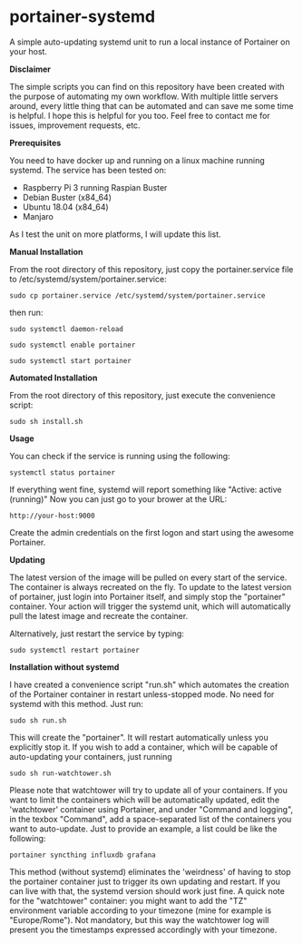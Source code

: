 # portainer-systemd

A simple auto-updating systemd unit to run a local instance of Portainer on your host.


**Disclaimer**

The simple scripts you can find on this repository have been created with the purpose of automating my own workflow. With multiple little servers around, every little thing that can be automated and can save me some time is helpful. I hope this is helpful for you too.
Feel free to contact me for issues, improvement requests, etc.


**Prerequisites**

You need to have docker up and running on a linux machine running systemd.
The service has been tested on:

 - Raspberry Pi 3 running Raspian Buster
 - Debian Buster (x84_64)
 - Ubuntu 18.04 (x84_64)
 - Manjaro

As I test the unit on more platforms, I will update this list.


**Manual Installation**

From the root directory of this repository, just copy the portainer.service file to /etc/systemd/system/portainer.service:

`sudo cp portainer.service /etc/systemd/system/portainer.service`

then run:

`sudo systemctl daemon-reload`

`sudo systemctl enable portainer`

`sudo systemctl start portainer`


**Automated Installation**

From the root directory of this repository, just execute the convenience script:

`sudo sh install.sh`


**Usage**

You can check if the service is running using the following:

`systemctl status portainer`

If everything went fine, systemd will report something like "Active: active (running)" Now you can just go to your brower at the URL:

    http://your-host:9000

Create the admin credentials on the first logon and start using the awesome Portainer.


**Updating**

The latest version of the image will be pulled on every start of the service. The container is always recreated on the fly.
To update to the latest version of portainer, just login into Portainer itself, and simply stop the "portainer" container. Your action will trigger the systemd unit, which will automatically pull the latest image and recreate the container.

Alternatively, just restart the service by typing:

`sudo systemctl restart portainer`


**Installation without systemd**

I have created a convenience script "run.sh" which automates the creation of the Portainer container in restart unless-stopped mode. No need for systemd with this method.
Just run:

  `sudo sh run.sh`

This will create the "portainer". It will restart automatically unless you explicitly stop it.
If you wish to add a container, which will be capable of auto-updating your containers, just running

  `sudo sh run-watchtower.sh`

Please note that watchtower will try to update all of your containers. If you want to limit the containers which will be automatically updated, edit the 'watchtower' container using Portainer, and under "Command and logging", in the texbox "Command", add a space-separated list of the containers you want to auto-update. Just to provide an example, a list could be like the following:

  `portainer syncthing influxdb grafana`

This method (without systemd) eliminates the 'weirdness' of having to stop the portainer container just to trigger its own updating and restart. If you can live with that, the systemd version should work just fine.
A quick note for the "watchtower" container: you might want to add the "TZ" environment variable according to your timezone (mine for example is "Europe/Rome"). Not mandatory, but this way the watchtower log will present you the timestamps expressed accordingly with your timezone.
